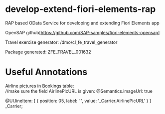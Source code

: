 # develop-extend-fiori-elements-rap
RAP based OData Service for developing and extending Fiori Elements app

OpenSAP github[https://github.com/SAP-samples/fiori-elements-opensap]

Travel exercise generator: /dmo/cl_fe_travel_generator

Package generated: ZFE_TRAVEL_001632




# Useful Annotations
Airline pictures in Bookings table:  
  //make sure the field AirlinePicURL is given:  @Semantics.imageUrl: true
  
  @UI.lineItem: [ { position: 05, label: ' ', value: '_Carrier.AirlinePicURL' } ]
  _Carrier;

